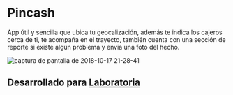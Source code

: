 # Pincash
App útil y sencilla que ubica tu geocalización, además te indica los cajeros cerca de ti, te acompaña en el trayecto, también cuenta con una sección de reporte si existe algún problema y envia una foto del hecho.

![captura de pantalla de 2018-10-17 21-28-41](https://user-images.githubusercontent.com/38788579/47225927-977dec00-d395-11e8-96ac-e5227e7e4569.png)
## Desarrollado para [Laboratoria](http://laboratoria.la)
